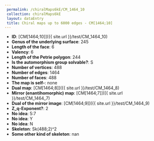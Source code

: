 ```yaml
--- 
 permalink: /chiralMaps6kE/CM_1464_10 
 collection: chiralMaps6kE
 layout: dataEntry
 title: Chiral maps up to 6000 edges - CM[1464;10]
---
```


- **ID**: [CM[1464;10]]({{ site.url }}/test/CM_1464_10)
- **Genus of the underlying surface**: 245
- **Length of the face**: 6
- **Valency**: 6
- **Length of the Petrie polygon**: 244
- **Is the automorphism group solvable?**: S
- **Number of vertices**: 488
- **Number of edges**: 1464
- **Number of faces**: 488
- **The map is self-**: none
- **Dual map**: [CM[1464;8]]({{ site.url }}/test/CM_1464_8)
- **Mirror (enantihomorphic) map**: [CM[1464;7]]({{ site.url }}/test/CM_1464_7)
- **Dual of the mirror image**: [CM[1464;9]]({{ site.url }}/test/CM_1464_9)
- **Z_q-Exponent?**: 2
- **No idea**:  5:7
- **No idea**: Y
- **No idea**: N
- **Skeleton**: Sk(488;2)^2
- **Some other kind of skeleton**: nan
